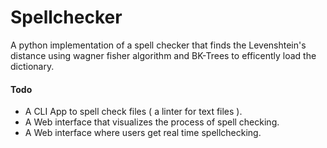 # Spellchecker

A python implementation of a spell checker that finds the Levenshtein's distance using wagner fisher algorithm and BK-Trees to efficently load the dictionary.

#### Todo
- A CLI App to spell check files ( a linter for text files ).
- A Web interface that visualizes the process of spell checking.
- A Web interface where users get real time spellchecking.


